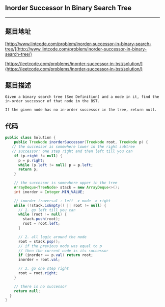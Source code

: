 ## Inorder Successor In Binary Search Tree

----
## 题目地址

[http://www.lintcode.com/problem/inorder-successor-in-binary-search-tree/](http://www.lintcode.com/problem/inorder-successor-in-binary-search-tree/)

[https://leetcode.com/problems/inorder-successor-in-bst/solution/](https://leetcode.com/problems/inorder-successor-in-bst/solution/)

## 题目描述

```text
Given a binary search tree (See Definition) and a node in it, find the in-order successor of that node in the BST.

If the given node has no in-order successor in the tree, return null.
```

## 代码

```java
public class Solution {
    public TreeNode inorderSuccessor(TreeNode root, TreeNode p) {
   // the successor is somewhere lower in the right subtree
   // successor: one step right and then left till you can
    if (p.right != null) {
      p = p.right;
      while (p.left != null) p = p.left;
      return p;
    }

    // the successor is somewhere upper in the tree
    ArrayDeque<TreeNode> stack = new ArrayDeque<>();
    int inorder = Integer.MIN_VALUE;

    // inorder traversal : left -> node -> right
    while (!stack.isEmpty() || root != null) {
      // 1. go left till you can
      while (root != null) {
        stack.push(root);
        root = root.left;
      }

      // 2. all logic around the node
      root = stack.pop();
      // if the previous node was equal to p
      // then the current node is its successor
      if (inorder == p.val) return root;
      inorder = root.val;

      // 3. go one step right
      root = root.right;
    }

    // there is no successor
    return null;
  }
}
```


